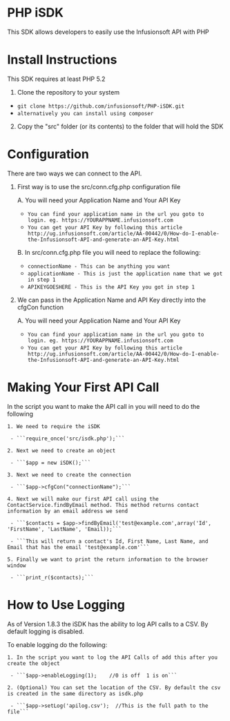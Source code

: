 PHP iSDK
==================
This SDK allows developers to easily use the Infusionsoft API with PHP

Install Instructions
==================

This SDK requires at least PHP 5.2

1. Clone the repository to your system
 - ```git clone https://github.com/infusionsoft/PHP-iSDK.git```
 - ```alternatively you can install using composer```
2. Copy the "src" folder (or its contents) to the folder that will hold the SDK

Configuration
==================

There are two ways we can connect to the API.

1. First way is to use the src/conn.cfg.php configuration file

    A. You will need your Application Name and Your API Key
     - ```You can find your application name in the url you goto to login. eg. https://YOURAPPNAME.infusionsoft.com```
     - ```You can get your API Key by following this article http://ug.infusionsoft.com/article/AA-00442/0/How-do-I-enable-the-Infusionsoft-API-and-generate-an-API-Key.html```

    B. In src/conn.cfg.php file you will need to replace the following:
     - ```connectionName - This can be anything you want```
     - ```applicationName - This is just the application name that we got in step 1```
     - ```APIKEYGOESHERE - This is the API Key you got in step 1```

2. We can pass in the Application Name and API Key directly into the cfgCon function

    A. You will need your Application Name and Your API Key
     - ```You can find your application name in the url you goto to login. eg. https://YOURAPPNAME.infusionsoft.com```
     - ```You can get your API Key by following this article http://ug.infusionsoft.com/article/AA-00442/0/How-do-I-enable-the-Infusionsoft-API-and-generate-an-API-Key.html```

Making Your First API Call
==================

In the script you want to make the API call in you will need to do the following

    1. We need to require the iSDK

     - ```require_once('src/isdk.php');```

    2. Next we need to create an object

     - ```$app = new iSDK();```

    3. Next we need to create the connection

     - ```$app->cfgCon("connectionName");```

    4. Next we will make our first API call using the ContactService.findByEmail method. This method returns contact information by an email address we send

     - ```$contacts = $app->findByEmail('test@example.com',array('Id', 'FirstName', 'LastName', 'Email));```

     - ```This will return a contact's Id, First Name, Last Name, and Email that has the email 'test@example.com'```

    5. Finally we want to print the return information to the browser window

     - ```print_r($contacts);```

How to Use Logging
==================

As of Version 1.8.3 the iSDK has the ability to log API calls to a CSV. By default logging is disabled.

To enable logging do the following:

    1. In the script you want to log the API Calls of add this after you create the object

     - ```$app->enableLogging(1);    //0 is off  1 is on```

    2. (Optional) You can set the location of the CSV. By default the csv is created in the same directory as isdk.php

     - ```$app->setLog('apilog.csv');  //This is the full path to the file```

